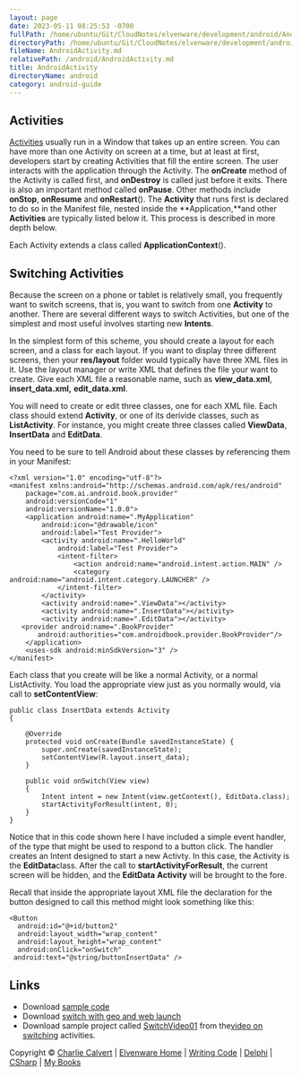 ```yaml
---
layout: page
date: 2023-05-11 08:25:53 -0700
fullPath: /home/ubuntu/Git/CloudNotes/elvenware/development/android/AndroidActivity.md
directoryPath: /home/ubuntu/Git/CloudNotes/elvenware/development/android
fileName: AndroidActivity.md
relativePath: /android/AndroidActivity.md
title: AndroidActivity
directoryName: android
category: android-guide
---
```

## Activities

[Activities](http://developer.android.com/reference/android/app/Activity.html#startActivity%28android.content.Intent%29)
usually run in a Window that takes up an entire screen. You can have
more than one Activity on screen at a time, but at least at first,
developers start by creating Activities that fill the entire screen. The
user interacts with the application through the Activity. The
**onCreate** method of the Activity is called first, and **onDestroy**
is called just before it exits. There is also an important method called
**onPause**. Other methods include **onStop**, **onResume** and
**onRestart**(). The **Activity** that runs first is declared to do so
in the Manifest file, nested inside the **Application,**and other
**Activities** are typically listed below it. This process is described
in more depth below.

Each Activity extends a class called **ApplicationContext**().

## Switching Activities

Because the screen on a phone or tablet is relatively small, you
frequently want to switch screens, that is, you want to switch from one
**Activity** to another. There are several different ways to switch
Activities, but one of the simplest and most useful involves starting
new **Intents**.

In the simplest form of this scheme, you should create a layout for each
screen, and a class for each layout. If you want to display three
different screens, then your **res/layout** folder would typically have
three XML files in it. Use the layout manager or write XML that defines
the file your want to create. Give each XML file a reasonable name, such
as **view\_data.xml**, **insert\_data.xml,** **edit\_data.xml**.

You will need to create or edit three classes, one for each XML file.
Each class should extend **Activity**, or one of its derivide classes,
such as **ListActivity**. For instance, you might create three classes
called **ViewData**, **InsertData** and **EditData**.

You need to be sure to tell Android about these classes by referencing
them in your Manifest:

``` {.code}
<?xml version="1.0" encoding="utf-8"?>
<manifest xmlns:android="http://schemas.android.com/apk/res/android"
    package="com.ai.android.book.provider"
    android:versionCode="1"
    android:versionName="1.0.0">
    <application android:name=".MyApplication"
        android:icon="@drawable/icon"
        android:label="Test Provider">
        <activity android:name=".HelloWorld"
            android:label="Test Provider">
            <intent-filter>
                <action android:name="android.intent.action.MAIN" />
                <category android:name="android.intent.category.LAUNCHER" />
            </intent-filter>
        </activity>
        <activity android:name=".ViewData"></activity>
        <activity android:name=".InsertData"></activity>
        <activity android:name=".EditData"></activity>
   <provider android:name=".BookProvider"
       android:authorities="com.androidbook.provider.BookProvider"/>
    </application>
    <uses-sdk android:minSdkVersion="3" />
</manifest>
```

Each class that you create will be like a normal Activity, or a normal
ListActivity. You load the appropriate view just as you normally would,
via call to **setContentView**:

``` {.code}
public class InsertData extends Activity
{

    @Override
    protected void onCreate(Bundle savedInstanceState) {
        super.onCreate(savedInstanceState);
        setContentView(R.layout.insert_data);
    }

    public void onSwitch(View view)
    {
        Intent intent = new Intent(view.getContext(), EditData.class);
        startActivityForResult(intent, 0);
    }
}
```

Notice that in this code shown here I have included a simple event
handler, of the type that might be used to respond to a button click.
The handler creates an Intent designed to start a new Activty. In this
case, the Activity is the **EditData**class. After the call to
**startActivityForResult**, the current screen will be hidden, and the
**EditData** **Activity** will be brought to the fore.

Recall that inside the appropriate layout XML file the declaration for
the button designed to call this method might look something like this:

``` {.code}
<Button
  android:id="@+id/button2"
  android:layout_width="wrap_content"
  android:layout_height="wrap_content"
  android:onClick="onSwitch"
 android:text="@string/buttonInsertData" />
```

## Links

- Download [sample
  code](../../downloads/AndroidSwitchLayoutIntents.zip)
- Download [switch with geo and web
  launch](../../downloads/AndroidInvokeIntents.zip)
- Download sample project called
  [SwitchVideo01](../../downloadsAndroid/SwitchVideo01.zip) from
  the[video on switching](http://youtube/r31hTfxUmIs) activities.

Copyright © [Charlie Calvert](../../index.html) | [Elvenware
Home](../../index.html) | [Writing Code](../index.html) |
[Delphi](../delphi/index.html) | [CSharp](../csharp/index.html) | [My
Books](../../books/index.html)
